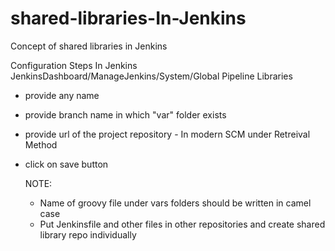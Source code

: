 # shared-libraries-In-Jenkins
Concept of shared libraries in Jenkins

Configuration Steps In Jenkins
 JenkinsDashboard/ManageJenkins/System/Global Pipeline Libraries
 - provide any name 
 - provide branch name in which "var" folder exists
 - provide url of the project repository - In modern SCM under Retreival Method
 - click on save button


   NOTE:
   - Name of groovy file under vars folders should be written in camel case
   - Put Jenkinsfile and other files in other repositories and create shared library repo individually
